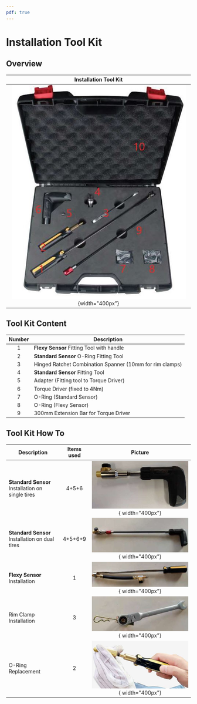 ```yaml
---
pdf: true
---
```


# Installation Tool Kit

## Overview

| **Installation Tool Kit**       |
|:----------------------:|
| ![Tool Kit](images/tool_kit.JPG){width="400px"} |

## Tool Kit Content

|**Number** | **Description**                        |
|:----------------:|--------|
| 1  | **Flexy Sensor** Fitting Tool with handle       |
| 2  | **Standard Sensor** O-Ring Fitting Tool             |
| 3  | Hinged Ratchet Combination Spanner (10mm for rim clamps)      |
| 4  | **Standard Sensor** Fitting Tool |
| 5  | Adapter (Fitting tool to Torque Driver) |
| 6  | Torque Driver (fixed to 4Nm) |
| 7  | O-Ring (Standard Sensor) |
| 8  | O-Ring (Flexy Sensor) |
| 9  | 300mm Extension Bar for Torque Driver |

## Tool Kit How To

|**Description** | **Items used** | **Picture** |
|----------------|:--------:|:--------:|
| **Standard Sensor** Installation on single tires | 4+5+6 | ![Standard Sensor Installation (single tires)](images/ft_standard_install.JPG){ width="400px"}        |
| **Standard Sensor** Installation on dual tires | 4+5+6+9 | ![Standard Sensor Installation (dual tires)](images/ft_standard_install(dual).JPG){ width="400px"}             |
| **Flexy Sensor** Installation | 1  | ![Flexy Sensor Installation](images/ft_flexy_install.jpg){ width="400px"}       |
| Rim Clamp Installation | 3  | ![Rim Clamp Installation](images/clamp_install.JPG){ width="400px"}       |
| O-Ring Replacement | 2  | ![O-Ring Replacement](images/o_ring_install.JPG){ width="400px"}       |

